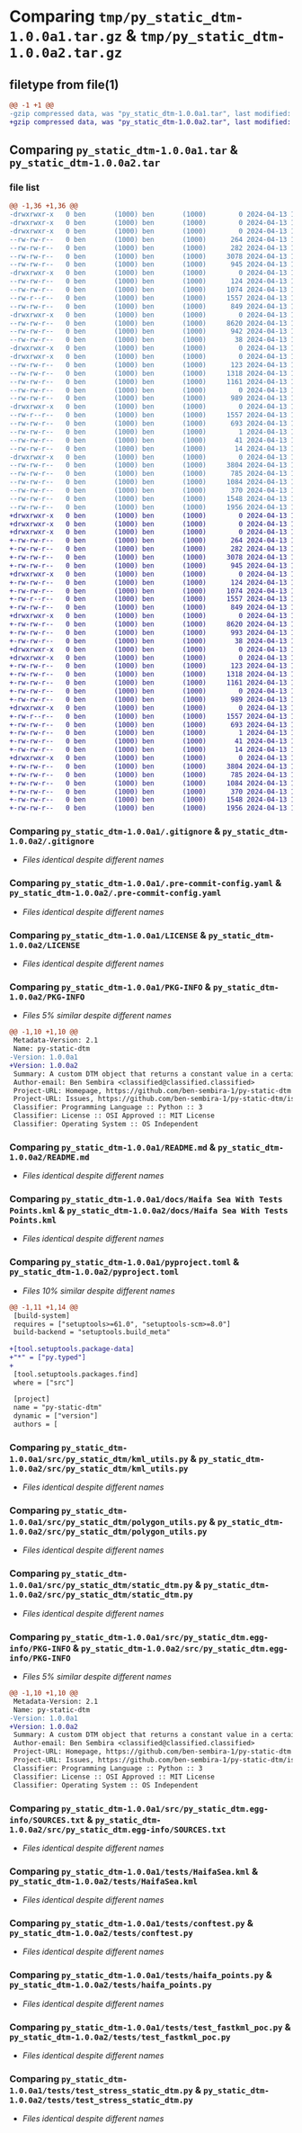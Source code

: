 # Comparing `tmp/py_static_dtm-1.0.0a1.tar.gz` & `tmp/py_static_dtm-1.0.0a2.tar.gz`

## filetype from file(1)

```diff
@@ -1 +1 @@
-gzip compressed data, was "py_static_dtm-1.0.0a1.tar", last modified: Sat Apr 13 17:12:19 2024, max compression
+gzip compressed data, was "py_static_dtm-1.0.0a2.tar", last modified: Sat Apr 13 17:39:29 2024, max compression
```

## Comparing `py_static_dtm-1.0.0a1.tar` & `py_static_dtm-1.0.0a2.tar`

### file list

```diff
@@ -1,36 +1,36 @@
-drwxrwxr-x   0 ben       (1000) ben       (1000)        0 2024-04-13 17:12:19.970260 py_static_dtm-1.0.0a1/
-drwxrwxr-x   0 ben       (1000) ben       (1000)        0 2024-04-13 17:12:19.942260 py_static_dtm-1.0.0a1/.github/
-drwxrwxr-x   0 ben       (1000) ben       (1000)        0 2024-04-13 17:12:19.954260 py_static_dtm-1.0.0a1/.github/workflows/
--rw-rw-r--   0 ben       (1000) ben       (1000)      264 2024-04-13 16:08:57.000000 py_static_dtm-1.0.0a1/.github/workflows/lint.yaml
--rw-rw-r--   0 ben       (1000) ben       (1000)      282 2024-04-13 16:08:57.000000 py_static_dtm-1.0.0a1/.github/workflows/test.yaml
--rw-rw-r--   0 ben       (1000) ben       (1000)     3078 2024-04-13 16:08:57.000000 py_static_dtm-1.0.0a1/.gitignore
--rw-rw-r--   0 ben       (1000) ben       (1000)      945 2024-04-13 16:33:21.000000 py_static_dtm-1.0.0a1/.pre-commit-config.yaml
-drwxrwxr-x   0 ben       (1000) ben       (1000)        0 2024-04-13 17:12:19.954260 py_static_dtm-1.0.0a1/.vscode/
--rw-rw-r--   0 ben       (1000) ben       (1000)      124 2024-04-13 16:08:57.000000 py_static_dtm-1.0.0a1/.vscode/settings.json
--rw-rw-r--   0 ben       (1000) ben       (1000)     1074 2024-04-13 16:08:57.000000 py_static_dtm-1.0.0a1/LICENSE
--rw-r--r--   0 ben       (1000) ben       (1000)     1557 2024-04-13 17:12:19.970260 py_static_dtm-1.0.0a1/PKG-INFO
--rw-rw-r--   0 ben       (1000) ben       (1000)      849 2024-04-13 16:18:18.000000 py_static_dtm-1.0.0a1/README.md
-drwxrwxr-x   0 ben       (1000) ben       (1000)        0 2024-04-13 17:12:19.954260 py_static_dtm-1.0.0a1/docs/
--rw-rw-r--   0 ben       (1000) ben       (1000)     8620 2024-04-13 16:08:57.000000 py_static_dtm-1.0.0a1/docs/Haifa Sea With Tests Points.kml
--rw-rw-r--   0 ben       (1000) ben       (1000)      942 2024-04-13 17:10:41.000000 py_static_dtm-1.0.0a1/pyproject.toml
--rw-rw-r--   0 ben       (1000) ben       (1000)       38 2024-04-13 17:12:19.970260 py_static_dtm-1.0.0a1/setup.cfg
-drwxrwxr-x   0 ben       (1000) ben       (1000)        0 2024-04-13 17:12:19.946260 py_static_dtm-1.0.0a1/src/
-drwxrwxr-x   0 ben       (1000) ben       (1000)        0 2024-04-13 17:12:19.958260 py_static_dtm-1.0.0a1/src/py_static_dtm/
--rw-rw-r--   0 ben       (1000) ben       (1000)      123 2024-04-13 16:08:57.000000 py_static_dtm-1.0.0a1/src/py_static_dtm/__init__.py
--rw-rw-r--   0 ben       (1000) ben       (1000)     1318 2024-04-13 16:08:57.000000 py_static_dtm-1.0.0a1/src/py_static_dtm/kml_utils.py
--rw-rw-r--   0 ben       (1000) ben       (1000)     1161 2024-04-13 16:49:18.000000 py_static_dtm-1.0.0a1/src/py_static_dtm/polygon_utils.py
--rw-rw-r--   0 ben       (1000) ben       (1000)        0 2024-04-13 16:47:50.000000 py_static_dtm-1.0.0a1/src/py_static_dtm/py.typed
--rw-rw-r--   0 ben       (1000) ben       (1000)      989 2024-04-13 16:34:22.000000 py_static_dtm-1.0.0a1/src/py_static_dtm/static_dtm.py
-drwxrwxr-x   0 ben       (1000) ben       (1000)        0 2024-04-13 17:12:19.966260 py_static_dtm-1.0.0a1/src/py_static_dtm.egg-info/
--rw-r--r--   0 ben       (1000) ben       (1000)     1557 2024-04-13 17:12:19.000000 py_static_dtm-1.0.0a1/src/py_static_dtm.egg-info/PKG-INFO
--rw-rw-r--   0 ben       (1000) ben       (1000)      693 2024-04-13 17:12:19.000000 py_static_dtm-1.0.0a1/src/py_static_dtm.egg-info/SOURCES.txt
--rw-rw-r--   0 ben       (1000) ben       (1000)        1 2024-04-13 17:12:19.000000 py_static_dtm-1.0.0a1/src/py_static_dtm.egg-info/dependency_links.txt
--rw-rw-r--   0 ben       (1000) ben       (1000)       41 2024-04-13 17:12:19.000000 py_static_dtm-1.0.0a1/src/py_static_dtm.egg-info/requires.txt
--rw-rw-r--   0 ben       (1000) ben       (1000)       14 2024-04-13 17:12:19.000000 py_static_dtm-1.0.0a1/src/py_static_dtm.egg-info/top_level.txt
-drwxrwxr-x   0 ben       (1000) ben       (1000)        0 2024-04-13 17:12:19.966260 py_static_dtm-1.0.0a1/tests/
--rw-rw-r--   0 ben       (1000) ben       (1000)     3804 2024-04-13 16:08:57.000000 py_static_dtm-1.0.0a1/tests/HaifaSea.kml
--rw-rw-r--   0 ben       (1000) ben       (1000)      785 2024-04-13 16:21:21.000000 py_static_dtm-1.0.0a1/tests/conftest.py
--rw-rw-r--   0 ben       (1000) ben       (1000)     1084 2024-04-13 16:08:57.000000 py_static_dtm-1.0.0a1/tests/haifa_points.py
--rw-rw-r--   0 ben       (1000) ben       (1000)      370 2024-04-13 16:50:43.000000 py_static_dtm-1.0.0a1/tests/test_example_simple_usage.py
--rw-rw-r--   0 ben       (1000) ben       (1000)     1548 2024-04-13 16:08:57.000000 py_static_dtm-1.0.0a1/tests/test_fastkml_poc.py
--rw-rw-r--   0 ben       (1000) ben       (1000)     1956 2024-04-13 16:21:21.000000 py_static_dtm-1.0.0a1/tests/test_stress_static_dtm.py
+drwxrwxr-x   0 ben       (1000) ben       (1000)        0 2024-04-13 17:39:29.943857 py_static_dtm-1.0.0a2/
+drwxrwxr-x   0 ben       (1000) ben       (1000)        0 2024-04-13 17:39:29.923856 py_static_dtm-1.0.0a2/.github/
+drwxrwxr-x   0 ben       (1000) ben       (1000)        0 2024-04-13 17:39:29.935857 py_static_dtm-1.0.0a2/.github/workflows/
+-rw-rw-r--   0 ben       (1000) ben       (1000)      264 2024-04-13 16:08:57.000000 py_static_dtm-1.0.0a2/.github/workflows/lint.yaml
+-rw-rw-r--   0 ben       (1000) ben       (1000)      282 2024-04-13 16:08:57.000000 py_static_dtm-1.0.0a2/.github/workflows/test.yaml
+-rw-rw-r--   0 ben       (1000) ben       (1000)     3078 2024-04-13 16:08:57.000000 py_static_dtm-1.0.0a2/.gitignore
+-rw-rw-r--   0 ben       (1000) ben       (1000)      945 2024-04-13 16:33:21.000000 py_static_dtm-1.0.0a2/.pre-commit-config.yaml
+drwxrwxr-x   0 ben       (1000) ben       (1000)        0 2024-04-13 17:39:29.935857 py_static_dtm-1.0.0a2/.vscode/
+-rw-rw-r--   0 ben       (1000) ben       (1000)      124 2024-04-13 16:08:57.000000 py_static_dtm-1.0.0a2/.vscode/settings.json
+-rw-rw-r--   0 ben       (1000) ben       (1000)     1074 2024-04-13 16:08:57.000000 py_static_dtm-1.0.0a2/LICENSE
+-rw-r--r--   0 ben       (1000) ben       (1000)     1557 2024-04-13 17:39:29.939857 py_static_dtm-1.0.0a2/PKG-INFO
+-rw-rw-r--   0 ben       (1000) ben       (1000)      849 2024-04-13 16:18:18.000000 py_static_dtm-1.0.0a2/README.md
+drwxrwxr-x   0 ben       (1000) ben       (1000)        0 2024-04-13 17:39:29.935857 py_static_dtm-1.0.0a2/docs/
+-rw-rw-r--   0 ben       (1000) ben       (1000)     8620 2024-04-13 16:08:57.000000 py_static_dtm-1.0.0a2/docs/Haifa Sea With Tests Points.kml
+-rw-rw-r--   0 ben       (1000) ben       (1000)      993 2024-04-13 17:37:44.000000 py_static_dtm-1.0.0a2/pyproject.toml
+-rw-rw-r--   0 ben       (1000) ben       (1000)       38 2024-04-13 17:39:29.943857 py_static_dtm-1.0.0a2/setup.cfg
+drwxrwxr-x   0 ben       (1000) ben       (1000)        0 2024-04-13 17:39:29.927856 py_static_dtm-1.0.0a2/src/
+drwxrwxr-x   0 ben       (1000) ben       (1000)        0 2024-04-13 17:39:29.939857 py_static_dtm-1.0.0a2/src/py_static_dtm/
+-rw-rw-r--   0 ben       (1000) ben       (1000)      123 2024-04-13 16:08:57.000000 py_static_dtm-1.0.0a2/src/py_static_dtm/__init__.py
+-rw-rw-r--   0 ben       (1000) ben       (1000)     1318 2024-04-13 16:08:57.000000 py_static_dtm-1.0.0a2/src/py_static_dtm/kml_utils.py
+-rw-rw-r--   0 ben       (1000) ben       (1000)     1161 2024-04-13 16:49:18.000000 py_static_dtm-1.0.0a2/src/py_static_dtm/polygon_utils.py
+-rw-rw-r--   0 ben       (1000) ben       (1000)        0 2024-04-13 16:47:50.000000 py_static_dtm-1.0.0a2/src/py_static_dtm/py.typed
+-rw-rw-r--   0 ben       (1000) ben       (1000)      989 2024-04-13 16:34:22.000000 py_static_dtm-1.0.0a2/src/py_static_dtm/static_dtm.py
+drwxrwxr-x   0 ben       (1000) ben       (1000)        0 2024-04-13 17:39:29.939857 py_static_dtm-1.0.0a2/src/py_static_dtm.egg-info/
+-rw-r--r--   0 ben       (1000) ben       (1000)     1557 2024-04-13 17:39:29.000000 py_static_dtm-1.0.0a2/src/py_static_dtm.egg-info/PKG-INFO
+-rw-rw-r--   0 ben       (1000) ben       (1000)      693 2024-04-13 17:39:29.000000 py_static_dtm-1.0.0a2/src/py_static_dtm.egg-info/SOURCES.txt
+-rw-rw-r--   0 ben       (1000) ben       (1000)        1 2024-04-13 17:39:29.000000 py_static_dtm-1.0.0a2/src/py_static_dtm.egg-info/dependency_links.txt
+-rw-rw-r--   0 ben       (1000) ben       (1000)       41 2024-04-13 17:39:29.000000 py_static_dtm-1.0.0a2/src/py_static_dtm.egg-info/requires.txt
+-rw-rw-r--   0 ben       (1000) ben       (1000)       14 2024-04-13 17:39:29.000000 py_static_dtm-1.0.0a2/src/py_static_dtm.egg-info/top_level.txt
+drwxrwxr-x   0 ben       (1000) ben       (1000)        0 2024-04-13 17:39:29.939857 py_static_dtm-1.0.0a2/tests/
+-rw-rw-r--   0 ben       (1000) ben       (1000)     3804 2024-04-13 16:08:57.000000 py_static_dtm-1.0.0a2/tests/HaifaSea.kml
+-rw-rw-r--   0 ben       (1000) ben       (1000)      785 2024-04-13 16:21:21.000000 py_static_dtm-1.0.0a2/tests/conftest.py
+-rw-rw-r--   0 ben       (1000) ben       (1000)     1084 2024-04-13 16:08:57.000000 py_static_dtm-1.0.0a2/tests/haifa_points.py
+-rw-rw-r--   0 ben       (1000) ben       (1000)      370 2024-04-13 16:50:43.000000 py_static_dtm-1.0.0a2/tests/test_example_simple_usage.py
+-rw-rw-r--   0 ben       (1000) ben       (1000)     1548 2024-04-13 16:08:57.000000 py_static_dtm-1.0.0a2/tests/test_fastkml_poc.py
+-rw-rw-r--   0 ben       (1000) ben       (1000)     1956 2024-04-13 16:21:21.000000 py_static_dtm-1.0.0a2/tests/test_stress_static_dtm.py
```

### Comparing `py_static_dtm-1.0.0a1/.gitignore` & `py_static_dtm-1.0.0a2/.gitignore`

 * *Files identical despite different names*

### Comparing `py_static_dtm-1.0.0a1/.pre-commit-config.yaml` & `py_static_dtm-1.0.0a2/.pre-commit-config.yaml`

 * *Files identical despite different names*

### Comparing `py_static_dtm-1.0.0a1/LICENSE` & `py_static_dtm-1.0.0a2/LICENSE`

 * *Files identical despite different names*

### Comparing `py_static_dtm-1.0.0a1/PKG-INFO` & `py_static_dtm-1.0.0a2/PKG-INFO`

 * *Files 5% similar despite different names*

```diff
@@ -1,10 +1,10 @@
 Metadata-Version: 2.1
 Name: py-static-dtm
-Version: 1.0.0a1
+Version: 1.0.0a2
 Summary: A custom DTM object that returns a constant value in a certain polygon
 Author-email: Ben Sembira <classified@classified.classified>
 Project-URL: Homepage, https://github.com/ben-sembira-1/py-static-dtm
 Project-URL: Issues, https://github.com/ben-sembira-1/py-static-dtm/issues
 Classifier: Programming Language :: Python :: 3
 Classifier: License :: OSI Approved :: MIT License
 Classifier: Operating System :: OS Independent
```

### Comparing `py_static_dtm-1.0.0a1/README.md` & `py_static_dtm-1.0.0a2/README.md`

 * *Files identical despite different names*

### Comparing `py_static_dtm-1.0.0a1/docs/Haifa Sea With Tests Points.kml` & `py_static_dtm-1.0.0a2/docs/Haifa Sea With Tests Points.kml`

 * *Files identical despite different names*

### Comparing `py_static_dtm-1.0.0a1/pyproject.toml` & `py_static_dtm-1.0.0a2/pyproject.toml`

 * *Files 10% similar despite different names*

```diff
@@ -1,11 +1,14 @@
 [build-system]
 requires = ["setuptools>=61.0", "setuptools-scm>=8.0"]
 build-backend = "setuptools.build_meta"
 
+[tool.setuptools.package-data]
+"*" = ["py.typed"]
+
 [tool.setuptools.packages.find]
 where = ["src"]
 
 [project]
 name = "py-static-dtm"
 dynamic = ["version"]
 authors = [
```

### Comparing `py_static_dtm-1.0.0a1/src/py_static_dtm/kml_utils.py` & `py_static_dtm-1.0.0a2/src/py_static_dtm/kml_utils.py`

 * *Files identical despite different names*

### Comparing `py_static_dtm-1.0.0a1/src/py_static_dtm/polygon_utils.py` & `py_static_dtm-1.0.0a2/src/py_static_dtm/polygon_utils.py`

 * *Files identical despite different names*

### Comparing `py_static_dtm-1.0.0a1/src/py_static_dtm/static_dtm.py` & `py_static_dtm-1.0.0a2/src/py_static_dtm/static_dtm.py`

 * *Files identical despite different names*

### Comparing `py_static_dtm-1.0.0a1/src/py_static_dtm.egg-info/PKG-INFO` & `py_static_dtm-1.0.0a2/src/py_static_dtm.egg-info/PKG-INFO`

 * *Files 5% similar despite different names*

```diff
@@ -1,10 +1,10 @@
 Metadata-Version: 2.1
 Name: py-static-dtm
-Version: 1.0.0a1
+Version: 1.0.0a2
 Summary: A custom DTM object that returns a constant value in a certain polygon
 Author-email: Ben Sembira <classified@classified.classified>
 Project-URL: Homepage, https://github.com/ben-sembira-1/py-static-dtm
 Project-URL: Issues, https://github.com/ben-sembira-1/py-static-dtm/issues
 Classifier: Programming Language :: Python :: 3
 Classifier: License :: OSI Approved :: MIT License
 Classifier: Operating System :: OS Independent
```

### Comparing `py_static_dtm-1.0.0a1/src/py_static_dtm.egg-info/SOURCES.txt` & `py_static_dtm-1.0.0a2/src/py_static_dtm.egg-info/SOURCES.txt`

 * *Files identical despite different names*

### Comparing `py_static_dtm-1.0.0a1/tests/HaifaSea.kml` & `py_static_dtm-1.0.0a2/tests/HaifaSea.kml`

 * *Files identical despite different names*

### Comparing `py_static_dtm-1.0.0a1/tests/conftest.py` & `py_static_dtm-1.0.0a2/tests/conftest.py`

 * *Files identical despite different names*

### Comparing `py_static_dtm-1.0.0a1/tests/haifa_points.py` & `py_static_dtm-1.0.0a2/tests/haifa_points.py`

 * *Files identical despite different names*

### Comparing `py_static_dtm-1.0.0a1/tests/test_fastkml_poc.py` & `py_static_dtm-1.0.0a2/tests/test_fastkml_poc.py`

 * *Files identical despite different names*

### Comparing `py_static_dtm-1.0.0a1/tests/test_stress_static_dtm.py` & `py_static_dtm-1.0.0a2/tests/test_stress_static_dtm.py`

 * *Files identical despite different names*

